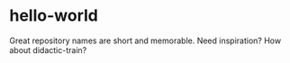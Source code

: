 # hello-world
Great repository names are short and memorable. Need inspiration? How about didactic-train?
